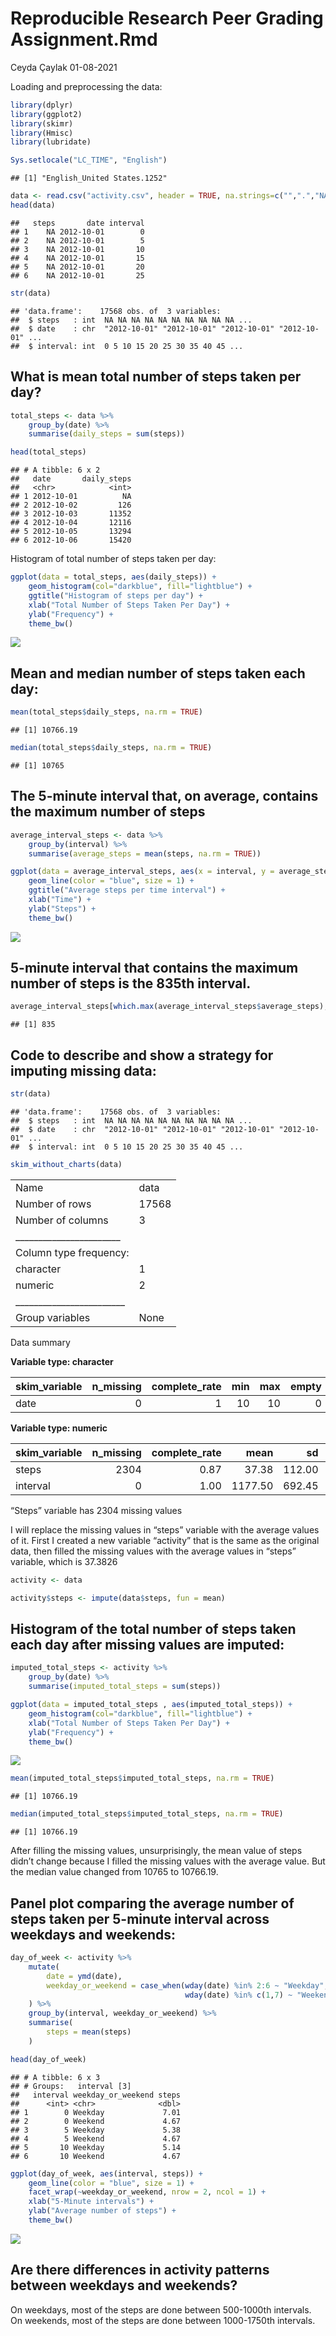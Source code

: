 Reproducible Research Peer Grading Assignment.Rmd
================
Ceyda Çaylak
01-08-2021

Loading and preprocessing the data:

``` r
library(dplyr)
library(ggplot2)
library(skimr)
library(Hmisc)
library(lubridate)

Sys.setlocale("LC_TIME", "English")
```

    ## [1] "English_United States.1252"

``` r
data <- read.csv("activity.csv", header = TRUE, na.strings=c("",".","NA"))
head(data)
```

    ##   steps       date interval
    ## 1    NA 2012-10-01        0
    ## 2    NA 2012-10-01        5
    ## 3    NA 2012-10-01       10
    ## 4    NA 2012-10-01       15
    ## 5    NA 2012-10-01       20
    ## 6    NA 2012-10-01       25

``` r
str(data)
```

    ## 'data.frame':    17568 obs. of  3 variables:
    ##  $ steps   : int  NA NA NA NA NA NA NA NA NA NA ...
    ##  $ date    : chr  "2012-10-01" "2012-10-01" "2012-10-01" "2012-10-01" ...
    ##  $ interval: int  0 5 10 15 20 25 30 35 40 45 ...

## What is mean total number of steps taken per day?

``` r
total_steps <- data %>% 
    group_by(date) %>% 
    summarise(daily_steps = sum(steps))

head(total_steps)
```

    ## # A tibble: 6 x 2
    ##   date       daily_steps
    ##   <chr>            <int>
    ## 1 2012-10-01          NA
    ## 2 2012-10-02         126
    ## 3 2012-10-03       11352
    ## 4 2012-10-04       12116
    ## 5 2012-10-05       13294
    ## 6 2012-10-06       15420

Histogram of total number of steps taken per day:

``` r
ggplot(data = total_steps, aes(daily_steps)) +
    geom_histogram(col="darkblue", fill="lightblue") +
    ggtitle("Histogram of steps per day") +
    xlab("Total Number of Steps Taken Per Day") +
    ylab("Frequency") +
    theme_bw()
```

![](PA1_template_files/figure-gfm/unnamed-chunk-4-1.png)<!-- -->

## Mean and median number of steps taken each day:

``` r
mean(total_steps$daily_steps, na.rm = TRUE)
```

    ## [1] 10766.19

``` r
median(total_steps$daily_steps, na.rm = TRUE)
```

    ## [1] 10765

## The 5-minute interval that, on average, contains the maximum number of steps

``` r
average_interval_steps <- data %>% 
    group_by(interval) %>% 
    summarise(average_steps = mean(steps, na.rm = TRUE))
```

``` r
ggplot(data = average_interval_steps, aes(x = interval, y = average_steps)) +
    geom_line(color = "blue", size = 1) +
    ggtitle("Average steps per time interval") +
    xlab("Time") +
    ylab("Steps") +
    theme_bw()
```

![](PA1_template_files/figure-gfm/unnamed-chunk-7-1.png)<!-- -->

## 5-minute interval that contains the maximum number of steps is the 835th interval.

``` r
average_interval_steps[which.max(average_interval_steps$average_steps),]$interval
```

    ## [1] 835

## Code to describe and show a strategy for imputing missing data:

``` r
str(data)
```

    ## 'data.frame':    17568 obs. of  3 variables:
    ##  $ steps   : int  NA NA NA NA NA NA NA NA NA NA ...
    ##  $ date    : chr  "2012-10-01" "2012-10-01" "2012-10-01" "2012-10-01" ...
    ##  $ interval: int  0 5 10 15 20 25 30 35 40 45 ...

``` r
skim_without_charts(data)
```

|                                                  |       |
|:-------------------------------------------------|:------|
| Name                                             | data  |
| Number of rows                                   | 17568 |
| Number of columns                                | 3     |
| \_\_\_\_\_\_\_\_\_\_\_\_\_\_\_\_\_\_\_\_\_\_\_   |       |
| Column type frequency:                           |       |
| character                                        | 1     |
| numeric                                          | 2     |
| \_\_\_\_\_\_\_\_\_\_\_\_\_\_\_\_\_\_\_\_\_\_\_\_ |       |
| Group variables                                  | None  |

Data summary

**Variable type: character**

| skim\_variable | n\_missing | complete\_rate | min | max | empty | n\_unique | whitespace |
|:---------------|-----------:|---------------:|----:|----:|------:|----------:|-----------:|
| date           |          0 |              1 |  10 |  10 |     0 |        61 |          0 |

**Variable type: numeric**

| skim\_variable | n\_missing | complete\_rate |    mean |     sd |  p0 |    p25 |    p50 |     p75 | p100 |
|:---------------|-----------:|---------------:|--------:|-------:|----:|-------:|-------:|--------:|-----:|
| steps          |       2304 |           0.87 |   37.38 | 112.00 |   0 |   0.00 |    0.0 |   12.00 |  806 |
| interval       |          0 |           1.00 | 1177.50 | 692.45 |   0 | 588.75 | 1177.5 | 1766.25 | 2355 |

“Steps” variable has 2304 missing values

I will replace the missing values in “steps” variable with the average
values of it. First I created a new variable “activity” that is the same
as the original data, then filled the missing values with the average
values in “steps” variable, which is 37.3826

``` r
activity <- data 

activity$steps <- impute(data$steps, fun = mean)
```

## Histogram of the total number of steps taken each day after missing values are imputed:

``` r
imputed_total_steps <- activity %>% 
    group_by(date) %>% 
    summarise(imputed_total_steps = sum(steps))
```

``` r
ggplot(data = imputed_total_steps , aes(imputed_total_steps)) +
    geom_histogram(col="darkblue", fill="lightblue") +
    xlab("Total Number of Steps Taken Per Day") +
    ylab("Frequency") +
    theme_bw()
```

![](PA1_template_files/figure-gfm/unnamed-chunk-12-1.png)<!-- -->

``` r
mean(imputed_total_steps$imputed_total_steps, na.rm = TRUE)
```

    ## [1] 10766.19

``` r
median(imputed_total_steps$imputed_total_steps, na.rm = TRUE)
```

    ## [1] 10766.19

After filling the missing values, unsurprisingly, the mean value of
steps didn’t change because I filled the missing values with the average
value. But the median value changed from 10765 to 10766.19.

## Panel plot comparing the average number of steps taken per 5-minute interval across weekdays and weekends:

``` r
day_of_week <- activity %>%
    mutate(
        date = ymd(date),
        weekday_or_weekend = case_when(wday(date) %in% 2:6 ~ "Weekday",
                                       wday(date) %in% c(1,7) ~ "Weekend")
    ) %>%
    group_by(interval, weekday_or_weekend) %>%
    summarise(
        steps = mean(steps)
    )
```

``` r
head(day_of_week)
```

    ## # A tibble: 6 x 3
    ## # Groups:   interval [3]
    ##   interval weekday_or_weekend steps
    ##      <int> <chr>              <dbl>
    ## 1        0 Weekday             7.01
    ## 2        0 Weekend             4.67
    ## 3        5 Weekday             5.38
    ## 4        5 Weekend             4.67
    ## 5       10 Weekday             5.14
    ## 6       10 Weekend             4.67

``` r
ggplot(day_of_week, aes(interval, steps)) + 
    geom_line(color = "blue", size = 1) + 
    facet_wrap(~weekday_or_weekend, nrow = 2, ncol = 1) +
    xlab("5-Minute intervals") + 
    ylab("Average number of steps") +
    theme_bw()
```

![](PA1_template_files/figure-gfm/unnamed-chunk-16-1.png)<!-- -->

## Are there differences in activity patterns between weekdays and weekends?

On weekdays, most of the steps are done between 500-1000th intervals. On
weekends, most of the steps are done between 1000-1750th intervals.
